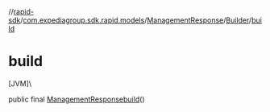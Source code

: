 //[rapid-sdk](../../../../index.md)/[com.expediagroup.sdk.rapid.models](../../index.md)/[ManagementResponse](../index.md)/[Builder](index.md)/[build](build.md)

# build

[JVM]\

public final [ManagementResponse](../index.md)[build](build.md)()
